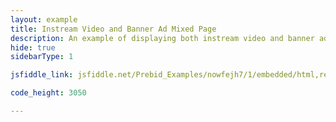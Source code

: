 ```yaml
---
layout: example
title: Instream Video and Banner Ad Mixed Page
description: An example of displaying both instream video and banner ads using Prebid.js
hide: true
sidebarType: 1

jsfiddle_link: jsfiddle.net/Prebid_Examples/nowfejh7/1/embedded/html,result/

code_height: 3050

---
```

